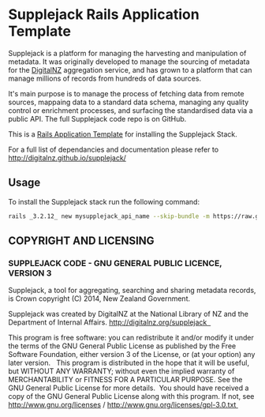 Supplejack Rails Application Template
===================

Supplejack is a platform for managing the harvesting and manipulation of metadata. It was originally developed to manage the sourcing of metadata for the [DigitalNZ](http://digitalnz.org) aggregation service, and has grown to a platform that can manage millions of records from hundreds of data sources.

It's main purpose is to manage the process of fetching data from remote sources, mappaing data to a standard data schema, managing any quality control or enrichment processes, and surfacing the standardised data via a public API. The full Supplejack code repo is on GitHub.

This is a [Rails Application Template](http://guides.rubyonrails.org/rails_application_templates.html) for installing the Supplejack Stack.

For a full list of dependancies and documentation please refer to http://digitalnz.github.io/supplejack/

## Usage

To install the Supplejack stack run the following command:

```bash
rails _3.2.12_ new mysupplejack_api_name --skip-bundle -m https://raw.github.com/digitalnz/supplejack_template/master/supplejack_api_template.rb
```

## COPYRIGHT AND LICENSING  

### SUPPLEJACK CODE - GNU GENERAL PUBLIC LICENCE, VERSION 3  

Supplejack, a tool for aggregating, searching and sharing metadata records, is Crown copyright (C) 2014, New Zealand Government. 

Supplejack was created by DigitalNZ at the National Library of NZ and the Department of Internal Affairs. http://digitalnz.org/supplejack  

This program is free software: you can redistribute it and/or modify it under the terms of the GNU General Public License as published by the Free Software Foundation, either version 3 of the License, or (at your option) any later version.   This program is distributed in the hope that it will be useful, but WITHOUT ANY WARRANTY; without even the implied warranty of MERCHANTABILITY or FITNESS FOR A PARTICULAR PURPOSE. See the GNU General Public License for more details.  You should have received a copy of the GNU General Public License along with this program. If not, see http://www.gnu.org/licenses / http://www.gnu.org/licenses/gpl-3.0.txt 
